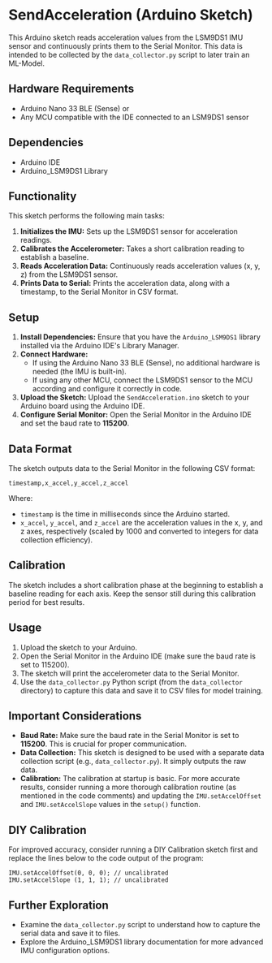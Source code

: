 # SendAcceleration (Arduino Sketch)

This Arduino sketch reads acceleration values from the LSM9DS1 IMU sensor and continuously prints them to the Serial Monitor. This data is intended to be collected by the `data_collector.py` script to later train an ML-Model.

## Hardware Requirements

- Arduino Nano 33 BLE (Sense) or
- Any MCU compatible with the IDE connected to an LSM9DS1 sensor

## Dependencies

- Arduino IDE
- Arduino_LSM9DS1 Library

## Functionality

This sketch performs the following main tasks:

1.  **Initializes the IMU:** Sets up the LSM9DS1 sensor for acceleration readings.
2.  **Calibrates the Accelerometer:** Takes a short calibration reading to establish a baseline.
3.  **Reads Acceleration Data:** Continuously reads acceleration values (x, y, z) from the LSM9DS1 sensor.
4.  **Prints Data to Serial:** Prints the acceleration data, along with a timestamp, to the Serial Monitor in CSV format.

## Setup

1.  **Install Dependencies:** Ensure that you have the `Arduino_LSM9DS1` library installed via the Arduino IDE's Library Manager.
2.  **Connect Hardware:**
    - If using the Arduino Nano 33 BLE (Sense), no additional hardware is needed (the IMU is built-in).
    - If using any other MCU, connect the LSM9DS1 sensor to the MCU according and configure it correctly in code.
3.  **Upload the Sketch:** Upload the `SendAcceleration.ino` sketch to your Arduino board using the Arduino IDE.
4.  **Configure Serial Monitor:** Open the Serial Monitor in the Arduino IDE and set the baud rate to **115200**.

## Data Format

The sketch outputs data to the Serial Monitor in the following CSV format:

```
timestamp,x_accel,y_accel,z_accel
```

Where:

- `timestamp` is the time in milliseconds since the Arduino started.
- `x_accel`, `y_accel`, and `z_accel` are the acceleration values in the x, y, and z axes, respectively (scaled by 1000 and converted to integers for data collection efficiency).

## Calibration

The sketch includes a short calibration phase at the beginning to establish a baseline reading for each axis. Keep the sensor still during this calibration period for best results.

## Usage

1.  Upload the sketch to your Arduino.
2.  Open the Serial Monitor in the Arduino IDE (make sure the baud rate is set to 115200).
3.  The sketch will print the accelerometer data to the Serial Monitor.
4.  Use the `data_collector.py` Python script (from the `data_collector` directory) to capture this data and save it to CSV files for model training.

## Important Considerations

- **Baud Rate:** Make sure the baud rate in the Serial Monitor is set to **115200**. This is crucial for proper communication.
- **Data Collection:** This sketch is designed to be used with a separate data collection script (e.g., `data_collector.py`). It simply outputs the raw data.
- **Calibration:** The calibration at startup is basic. For more accurate results, consider running a more thorough calibration routine (as mentioned in the code comments) and updating the `IMU.setAccelOffset` and `IMU.setAccelSlope` values in the `setup()` function.

## DIY Calibration

For improved accuracy, consider running a DIY Calibration sketch first and replace the lines below to the code output of the program:

```
IMU.setAccelOffset(0, 0, 0); // uncalibrated
IMU.setAccelSlope (1, 1, 1); // uncalibrated
```

## Further Exploration

- Examine the `data_collector.py` script to understand how to capture the serial data and save it to files.
- Explore the Arduino_LSM9DS1 library documentation for more advanced IMU configuration options.
